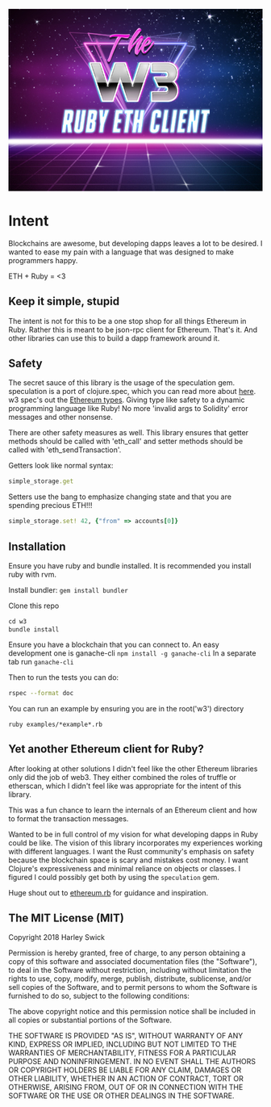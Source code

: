 <p align="center">
  <img src="./w3_logo.jpg"/>
</p>

# Intent

Blockchains are awesome, but developing dapps leaves a lot to be desired. I wanted to ease my pain with a language that was designed to make programmers happy.

ETH + Ruby = <3

## Keep it simple, stupid
The intent is not for this to be a one stop shop for all things Ethereum in Ruby. Rather this is meant to be json-rpc client for Ethereum. That's it. And other libraries can use this to build a dapp framework around it.

## Safety
The secret sauce of this library is the usage of the speculation gem. speculation is a port of clojure.spec, which you can read more about [here](https://github.com/english/speculation). w3 spec's out the [Ethereum types](https://github.com/ethereum/wiki/wiki/Ethereum-Contract-ABI). Giving type like safety to a dynamic programming language like Ruby! No more 'invalid args to Solidity' error messages and other nonsense.

There are other safety measures as well. This library ensures that getter methods should be called with 'eth_call' and setter methods should be called with 'eth_sendTransaction'.

Getters look like normal syntax:
```ruby
simple_storage.get
```

Setters use the bang to emphasize changing state and that you are spending precious ETH!!!
```ruby
simple_storage.set! 42, {"from" => accounts[0]}
```

## Installation

Ensure you have ruby and bundle installed. It is recommended you install ruby with rvm.

Install bundler: `gem install bundler`

Clone this repo
```
cd w3
bundle install
```

Ensure you have a blockchain that you can connect to. An easy development one is ganache-cli
`npm install -g ganache-cli`
In a separate tab run `ganache-cli`

Then to run the tests you can do:
```bash
rspec --format doc
```

You can run an example by ensuring you are in the root('w3') directory
```
ruby examples/*example*.rb
```

## Yet another Ethereum client for Ruby?
After looking at other solutions I didn't feel like the other Ethereum libraries only did the job of web3. They either combined the roles of truffle or etherscan, which I didn't feel like was appropriate for the intent of this library.

This was a fun chance to learn the internals of an Ethereum client and how to format the transaction messages.

Wanted to be in full control of my vision for what developing dapps in Ruby could be like. The vision of this library incorporates my experiences working with different languages. I want the Rust community's emphasis on safety because the blockchain space is scary and mistakes cost money. I want Clojure's expressiveness and minimal reliance on objects or classes. I figured I could possibly get both by using the `speculation` gem.

Huge shout out to [ethereum.rb](https://github.com/EthWorks/ethereum.rb) for guidance and inspiration.

## The MIT License (MIT)

Copyright 2018 Harley Swick

Permission is hereby granted, free of charge, to any person obtaining a copy of this software and associated documentation files (the "Software"), to deal in the Software without restriction, including without limitation the rights to use, copy, modify, merge, publish, distribute, sublicense, and/or sell copies of the Software, and to permit persons to whom the Software is furnished to do so, subject to the following conditions:

The above copyright notice and this permission notice shall be included in all copies or substantial portions of the Software.

THE SOFTWARE IS PROVIDED "AS IS", WITHOUT WARRANTY OF ANY KIND, EXPRESS OR IMPLIED, INCLUDING BUT NOT LIMITED TO THE WARRANTIES OF MERCHANTABILITY, FITNESS FOR A PARTICULAR PURPOSE AND NONINFRINGEMENT. IN NO EVENT SHALL THE AUTHORS OR COPYRIGHT HOLDERS BE LIABLE FOR ANY CLAIM, DAMAGES OR OTHER LIABILITY, WHETHER IN AN ACTION OF CONTRACT, TORT OR OTHERWISE, ARISING FROM, OUT OF OR IN CONNECTION WITH THE SOFTWARE OR THE USE OR OTHER DEALINGS IN THE SOFTWARE.